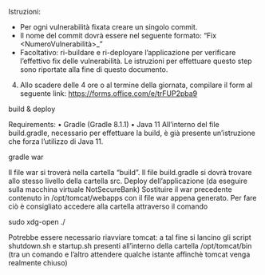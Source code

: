 Istruzioni:
- Per ogni vulnerabilità fixata creare un singolo commit.
- Il nome del commit dovrà essere nel seguente formato: “Fix <NumeroVulnerabilità>_<Tipologia>”
- Facoltativo: ri-buildare e ri-deployare l’applicazione per verificare l’effettivo
fix delle vulnerabilità. Le istruzioni per effettuare questo step sono riportate
alla fine di questo documento.
4. Allo scadere delle 4 ore o al termine della giornata, compilare il form al
seguente link:
https://forms.office.com/e/trFUP2pba9

build & deploy

Requirements:
• Gradle (Gradle 8.1.1)
• Java 11
All’interno del file build.gradle, necessario per effettuare la build, è già presente
un’istruzione che forza l’utilizzo di Java 11.

gradle war

Il file war si troverà nella cartella “build”. Il file build.gradle si dovrà trovare allo
stesso livello della cartella src.
Deploy dell’applicazione (da eseguire sulla macchina virtuale NotSecureBank)
Sostituire il war precedente contenuto in /opt/tomcat/webapps con il file war
appena generato.
Per fare ciò è consigliato accedere alla cartella attraverso il comando

sudo xdg-open ./

Potrebbe essere necessario riavviare tomcat: a tal fine si lancino gli script
shutdown.sh e startup.sh presenti all’interno della cartella /opt/tomcat/bin
(tra un comando e l’altro attendere qualche istante affinchè tomcat venga
realmente chiuso)
